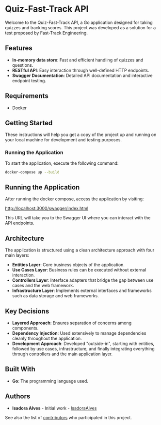 # Quiz-Fast-Track API

Welcome to the Quiz-Fast-Track API, a Go application designed for taking quizzes and tracking scores. This project was developed as a solution for a test proposed by Fast-Track Engineering.

## Features

- **In-memory data store**: Fast and efficient handling of quizzes and questions.
- **RESTful API**: Easy interaction through well-defined HTTP endpoints.
- **Swagger Documentation**: Detailed API documentation and interactive endpoint testing.

## Requirements

- Docker

## Getting Started

These instructions will help you get a copy of the project up and running on your local machine for development and testing purposes.

### Running the Application

To start the application, execute the following command:

```bash
docker-compose up --build
```

## Running the Application

After running the docker compose, access the application by visiting:

[http://localhost:3000/swagger/index.html](http://localhost:3000/swagger/index.html)

This URL will take you to the Swagger UI where you can interact with the API endpoints.

## Architecture

The application is structured using a clean architecture approach with four main layers:

- **Entities Layer**: Core business objects of the application.
- **Use Cases Layer**: Business rules can be executed without external interaction.
- **Controllers Layer**: Interface adapters that bridge the gap between use cases and the web framework.
- **Infrastructure Layer**: Implements external interfaces and frameworks such as data storage and web frameworks.

## Key Decisions

- **Layered Approach**: Ensures separation of concerns among components.
- **Dependency Injection**: Used extensively to manage dependencies cleanly throughout the application.
- **Development Approach**: Developed "outside-in", starting with entities, followed by use cases, infrastructure, and finally integrating everything through controllers and the main application layer.

## Built With

- **Go**: The programming language used.

## Authors

- **Isadora Alves** - Initial work - [IsadoraAlves](https://github.com/IsadoraAlves)

See also the list of [contributors](CONTRIBUTORS.md) who participated in this project.
